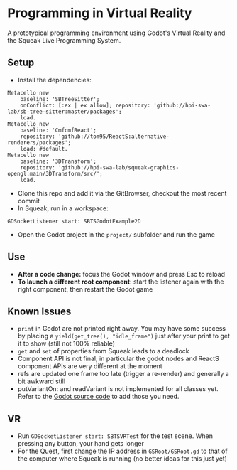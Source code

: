 # Programming in Virtual Reality

A prototypical programming environment using Godot's Virtual Reality and the Squeak Live Programming System.

## Setup
* Install the dependencies:
```smalltalk
Metacello new
	baseline: 'SBTreeSitter';
	onConflict: [:ex | ex allow]; repository: 'github://hpi-swa-lab/sb-tree-sitter:master/packages';
	load.
Metacello new
	baseline: 'CmfcmfReact';
	repository: 'github://tom95/ReactS:alternative-renderers/packages';
	load: #default.
Metacello new
	baseline: '3DTransform';
	repository: 'github://hpi-swa-lab/squeak-graphics-opengl:main/3DTransform/src/';
	load.
```
* Clone this repo and add it via the GitBrowser, checkout the most recent commit
* In Squeak, run in a workspace:
```smalltalk
GDSocketListener start: SBTSGodotExample2D
```
* Open the Godot project in the `project/` subfolder and run the game

## Use
* **After a code change:** focus the Godot window and press Esc to reload
* **To launch a different root component**: start the listener again with the right component, then restart the Godot game

## Known Issues
* `print` in Godot are not printed right away. You may have some success by placing a `yield(get_tree(), "idle_frame")` just after your print to get it to show (still not 100% reliable)
* `get` and `set` of properties from Squeak leads to a deadlock
* Component API is not final; in particular the godot nodes and ReactS component APIs are very different at the moment
* refs are updated one frame too late (trigger a re-render) and generally a bit awkward still
* putVariantOn: and readVariant is not implemented for all classes yet. Refer to the [Godot source code](https://github.com/godotengine/godot/blob/3.5/core/io/marshalls.cpp) to add those you need.

## VR
* Run `GDSocketListener start: SBTSVRTest` for the test scene. When pressing any button, your hand gets longer
* For the Quest, first change the IP address in `GSRoot/GSRoot.gd` to that of the computer where Squeak is running (no better ideas for this just yet)
